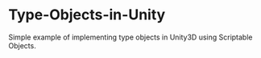 # Type-Objects-in-Unity

Simple example of implementing type objects in Unity3D using Scriptable Objects.
